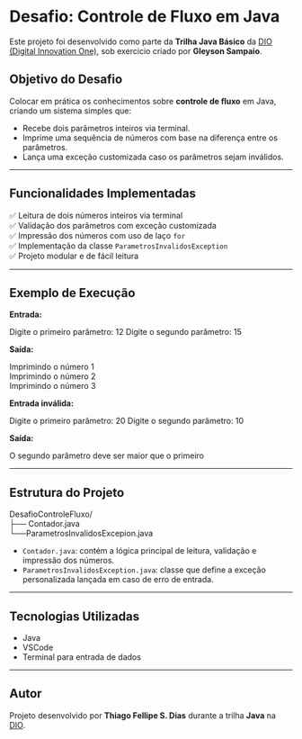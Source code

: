 # Desafio: Controle de Fluxo em Java

Este projeto foi desenvolvido como parte da **Trilha Java Básico** da [DIO (Digital Innovation One)](https://www.dio.me), sob exercicio criado por **Gleyson Sampaio**.

## Objetivo do Desafio

Colocar em prática os conhecimentos sobre **controle de fluxo** em Java, criando um sistema simples que:

- Recebe dois parâmetros inteiros via terminal.
- Imprime uma sequência de números com base na diferença entre os parâmetros.
- Lança uma exceção customizada caso os parâmetros sejam inválidos.

---

## Funcionalidades Implementadas

✅ Leitura de dois números inteiros via terminal  
✅ Validação dos parâmetros com exceção customizada  
✅ Impressão dos números com uso de laço `for`  
✅ Implementação da classe `ParametrosInvalidosException`  
✅ Projeto modular e de fácil leitura

---

## Exemplo de Execução

**Entrada:**
 
Digite o primeiro parâmetro:
12
Digite o segundo parâmetro:
15


**Saída:**

Imprimindo o número 1   
Imprimindo o número 2   
Imprimindo o número 3


**Entrada inválida:**

Digite o primeiro parâmetro:
20
Digite o segundo parâmetro:
10


**Saída:**

O segundo parâmetro deve ser maior que o primeiro


---

## Estrutura do Projeto

DesafioControleFluxo/   
├── Contador.java   
└──ParametrosInvalidosExcepion.java


- `Contador.java`: contém a lógica principal de leitura, validação e impressão dos números.
- `ParametrosInvalidosException.java`: classe que define a exceção personalizada lançada em caso de erro de entrada.

---

## Tecnologias Utilizadas

- Java
- VSCode
- Terminal para entrada de dados

---

## Autor

Projeto desenvolvido por **Thiago Fellipe S. Dias** durante a trilha **Java** na [DIO](https://www.dio.me).
